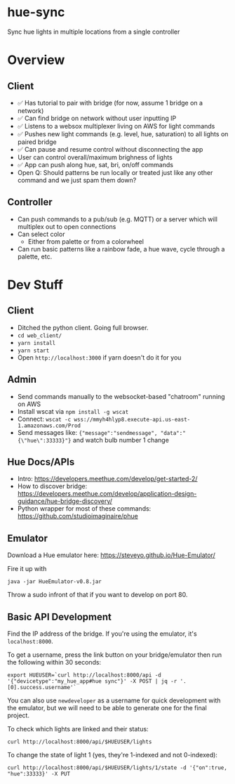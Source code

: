 # hue-sync
Sync hue lights in multiple locations from a single controller

# Overview

## Client
- ✅ Has tutorial to pair with bridge (for now, assume 1 bridge on a network)
- ✅ Can find bridge on network without user inputting IP
- ✅ Listens to a websox multiplexer living on AWS for light commands
- ✅ Pushes new light commands (e.g. level, hue, saturation) to all lights on paired bridge
- ✅ Can pause and resume control without disconnecting the app
- User can control overall/maximum brighness of lights
- ✅ App can push along hue, sat, bri, on/off commands
- Open Q: Should patterns be run locally or treated just like any other command and we just spam them down?

## Controller
- Can push commands to a pub/sub (e.g. MQTT) or a server which will multiplex out to open connections
- Can select color
  - Either from palette or from a colorwheel
- Can run basic patterns like a rainbow fade, a hue wave, cycle through a palette, etc.

# Dev Stuff

## Client
- Ditched the python client. Going full browser.
- `cd web_client/`
- `yarn install`
- `yarn start`
- Open `http://localhost:3000` if yarn doesn't do it for you

## Admin
- Send commands manually to the websocket-based "chatroom" running on AWS
- Install wscat via `npm install -g wscat`
- Connect: `wscat -c wss://mmyh4hlyp8.execute-api.us-east-1.amazonaws.com/Prod`
- Send messages like: `{"message":"sendmessage", "data":"{\"hue\":33333}"}` and watch bulb number 1 change

## Hue Docs/APIs

- Intro: https://developers.meethue.com/develop/get-started-2/
- How to discover bridge: https://developers.meethue.com/develop/application-design-guidance/hue-bridge-discovery/
- Python wrapper for most of these commands: https://github.com/studioimaginaire/phue

## Emulator
Download a Hue emulator here: https://steveyo.github.io/Hue-Emulator/

Fire it up with
```
java -jar HueEmulator-v0.8.jar
```

Throw a sudo infront of that if you want to develop on port 80.

## Basic API Development
Find the IP address of the bridge. If you're using the emulator, it's `localhost:8000`.

To get a username, press the link button on your bridge/emulator then run the following within 30 seconds:
```
export HUEUSER=`curl http://localhost:8000/api -d '{"devicetype":"my_hue_app#hue sync"}' -X POST | jq -r '.[0].success.username'`
```
You can also use `newdeveloper` as a username for quick development with the emulator, but we will need to be able to generate one for the final project.

To check which lights are linked and their status:
```
curl http://localhost:8000/api/$HUEUSER/lights
```

To change the state of light 1 (yes, they're 1-indexed and not 0-indexed):
```
curl http://localhost:8000/api/$HUEUSER/lights/1/state -d '{"on":true, "hue":33333}' -X PUT
```
